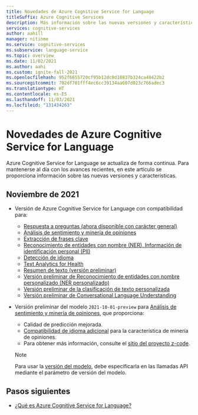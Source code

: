 ```yaml
---
title: Novedades de Azure Cognitive Service for Language
titleSuffix: Azure Cognitive Services
description: Más información sobre las nuevas versiones y características de Azure Cognitive Service for Language.
services: cognitive-services
author: aahill
manager: nitinme
ms.service: cognitive-services
ms.subservice: language-service
ms.topic: overview
ms.date: 11/02/2021
ms.author: aahi
ms.custom: ignite-fall-2021
ms.openlocfilehash: 952f6655720cf95b12dc0d18837b324ca48422b2
ms.sourcegitcommit: 702df701fff4ec6cc39134aa607d023c766adec3
ms.translationtype: HT
ms.contentlocale: es-ES
ms.lasthandoff: 11/03/2021
ms.locfileid: "131434263"
---
```

# <a name="whats-new-in-azure-cognitive-service-for-language"></a>Novedades de Azure Cognitive Service for Language

Azure Cognitive Service for Language se actualiza de forma continua. Para mantenerse al día con los avances recientes, en este artículo se proporciona información sobre las nuevas versiones y características.

## <a name="november-2021"></a>Noviembre de 2021

* Versión de Azure Cognitive Service for Language con compatibilidad para:
    * [Respuesta a preguntas (ahora disponible con carácter general)](question-answering/overview.md) 
    * [Análisis de sentimiento y minería de opiniones](sentiment-opinion-mining/overview.md)
    * [Extracción de frases clave](key-phrase-extraction/overview.md)
    * [Reconocimiento de entidades con nombre (NER), Información de identificación personal (PII)](/azure/cognitive-services/named-entity-recognition/overview.md)
    * [Detección de idioma](language-detection/overview.md)
    * [Text Analytics for Health](text-analytics-for-health/overview.md)
    * [Resumen de texto (versión preliminar)](text-summarization/overview.md)
    * [Versión preliminar de Reconocimiento de entidades con nombre personalizado (NER personalizado)](custom-named-entity-recognition/overview.md)
    * [Versión preliminar de la clasificación de texto personalizada](custom-classification/overview.md)
    * [Versión preliminar de Conversational Language Understanding](conversational-language-understanding/overview.md)

* Versión preliminar del modelo `2021-10-01-preview` para [Análisis de sentimiento y minería de opiniones](sentiment-opinion-mining/overview.md), que proporciona:
    * Calidad de predicción mejorada.
    * [Compatibilidad de idioma adicional](sentiment-opinion-mining/language-support.md?tabs=sentiment-analysis) para la característica de minería de opiniones.
    * Para obtener más información, consulte el [sitio del proyecto z-code](https://www.microsoft.com/research/project/project-zcode/).
    > [!NOTE]
    > Para usar la [versión del modelo](sentiment-opinion-mining/how-to/call-api.md#specify-the-sentiment-analysis-model), debe especificarla en las llamadas API mediante el parámetro de versión del modelo. 
 
## <a name="next-steps"></a>Pasos siguientes

* [¿Qué es Azure Cognitive Service for Language?](overview.md)  

